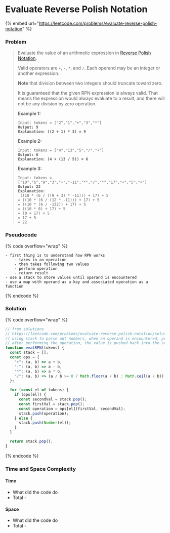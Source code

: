 # Evaluate Reverse Polish Notation

{% embed url="https://leetcode.com/problems/evaluate-reverse-polish-notation" %}

### Problem

> Evaluate the value of an arithmetic expression in [Reverse Polish Notation](http://en.wikipedia.org/wiki/Reverse\_Polish\_notation).
>
> Valid operators are `+`, `-`, `*`, and `/`. Each operand may be an integer or another expression.
>
> **Note** that division between two integers should truncate toward zero.
>
> It is guaranteed that the given RPN expression is always valid. That means the expression would always evaluate to a result, and there will not be any division by zero operation.
>
> &#x20;
>
> **Example 1:**
>
> <pre><code>Input: tokens = ["2","1","+","3","*"]
> <strong>Output: 9
> </strong><strong>Explanation: ((2 + 1) * 3) = 9</strong></code></pre>
>
> **Example 2:**
>
> <pre><code>Input: tokens = ["4","13","5","/","+"]
> <strong>Output: 6
> </strong><strong>Explanation: (4 + (13 / 5)) = 6</strong></code></pre>
>
> **Example 3:**
>
> <pre><code>Input: tokens = ["10","6","9","3","+","-11","*","/","*","17","+","5","+"]
> <strong>Output: 22
> </strong><strong>Explanation:
> </strong> ((10 * (6 / ((9 + 3) * -11))) + 17) + 5
> = ((10 * (6 / (12 * -11))) + 17) + 5
> = ((10 * (6 / -132)) + 17) + 5
> = ((10 * 0) + 17) + 5
> = (0 + 17) + 5
> = 17 + 5
> = 22</code></pre>

### Pseudocode

{% code overflow="wrap" %}
```
- first thing is to understand how RPN works
    - takes in an operation
    - then takes following two values
    - perform operation
    - return result
- use a stack to store values until operand is encountered
- use a map with operand as a key and associated operation as a function
```
{% endcode %}

### Solution

{% code overflow="wrap" %}
```javascript
// from solutions
// https://leetcode.com/problems/evaluate-reverse-polish-notation/solutions/486566/javascript-stack-solution/
// using stack to parse out numbers, when an operand is encountered, pop off two values from the stack and execute the function assigned in the object
// after performing the operation, the value is pushed back into the stack and repeated until the loop ends
function evalRPN(tokens) {
  const stack = [];
  const ops = {
    "+": (a, b) => a + b,
    "-": (a, b) => a - b,
    "*": (a, b) => a * b,
    "/": (a, b) => (a / b >= 0 ? Math.floor(a / b) : Math.ceil(a / b)),
  };

  for (const el of tokens) {
    if (ops[el]) {
      const secondVal = stack.pop();
      const firstVal = stack.pop();
      const operation = ops[el](firstVal, secondVal);
      stack.push(operation);
    } else {
      stack.push(Number(el));
    }
  }

  return stack.pop();
}

```
{% endcode %}

### Time and Space Complexity

#### Time

* What did the code do
* Total -

#### Space

* What did the code do
* Total -
